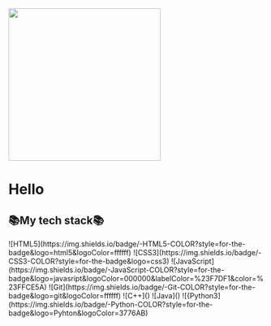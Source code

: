 <img align="top" src="#" width="300"/>

<h1>Hello</h1>


<h2>📚My tech stack📚</h2>
![HTML5](https://img.shields.io/badge/-HTML5-COLOR?style=for-the-badge&logo=html5&logoColor=ffffff)
![CSS3](https://img.shields.io/badge/-CSS3-COLOR?style=for-the-badge&logo=css3)
![JavaScript](https://img.shields.io/badge/-JavaScript-COLOR?style=for-the-badge&logo=javasript&logoColor=000000&labelColor=%23F7DF1&color=%23FFCE5A)
![Git](https://img.shields.io/badge/-Git-COLOR?style=for-the-badge&logo=git&logoColor=ffffff)
![C++]()
![Java]()
![{Python3](https://img.shields.io/badge/-Python-COLOR?style=for-the-badge&logo=Pyhton&logoColor=3776AB)
